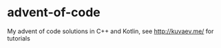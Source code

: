 # advent-of-code
My advent of code solutions in C++ and Kotlin, see http://kuvaev.me/ for tutorials
